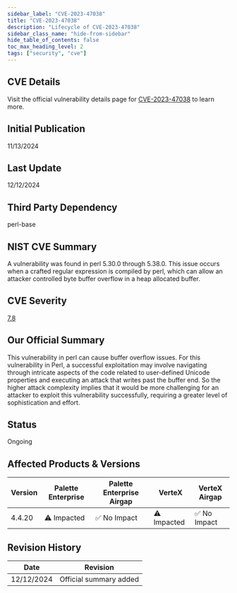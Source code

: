 ```yaml
---
sidebar_label: "CVE-2023-47038"
title: "CVE-2023-47038"
description: "Lifecycle of CVE-2023-47038"
sidebar_class_name: "hide-from-sidebar"
hide_table_of_contents: false
toc_max_heading_level: 2
tags: ["security", "cve"]
---
```


## CVE Details

Visit the official vulnerability details page for [CVE-2023-47038](https://nvd.nist.gov/vuln/detail/cve-2023-47038) to learn more.

## Initial Publication

11/13/2024

## Last Update

12/12/2024

## Third Party Dependency 

perl-base


## NIST CVE Summary

A vulnerability was found in perl 5.30.0 through 5.38.0. This issue occurs when a crafted regular expression is compiled by perl, which can allow an attacker controlled byte buffer overflow in a heap allocated buffer.

## CVE Severity

[7.8](https://nvd.nist.gov/vuln/detail/cve-2023-47038)

## Our Official Summary

This vulnerability in perl can cause buffer overflow issues. For this vulnerability in Perl, a successful exploitation may involve navigating through intricate aspects of the code 
related to user-defined Unicode properties and executing an attack that writes past the buffer end. So the higher attack complexity implies that it would be more challenging for 
an attacker to exploit this vulnerability successfully, requiring a greater level of sophistication and effort.

## Status

Ongoing

## Affected Products & Versions

| Version | Palette Enterprise | Palette Enterprise Airgap | VerteX | VerteX Airgap |
| - | -------- | -------- | -------- | -------- |
| 4.4.20 | ⚠️ Impacted | ✅ No Impact | ⚠️ Impacted | ✅ No Impact |


## Revision History

| Date | Revision |
| --- | --- |
| 12/12/2024 | Official summary added |
